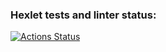 ### Hexlet tests and linter status:
[![Actions Status](https://github.com/alikhan-rgu/python-project-49/actions/workflows/hexlet-check.yml/badge.svg)](https://github.com/alikhan-rgu/python-project-49/actions)